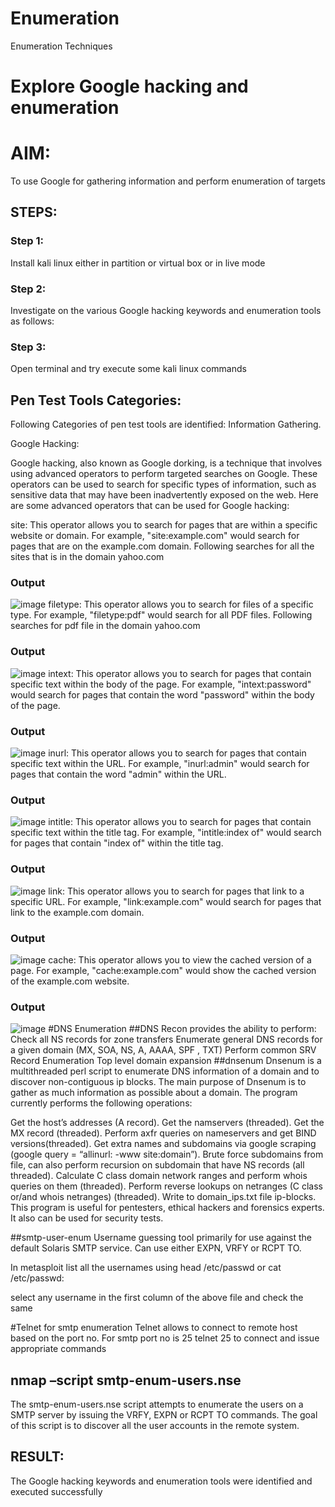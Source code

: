 # Enumeration
Enumeration Techniques

# Explore Google hacking and enumeration 

# AIM:

To use Google for gathering information and perform enumeration of targets

## STEPS:

### Step 1:

Install kali linux either in partition or virtual box or in live mode

### Step 2:

Investigate on the various Google hacking keywords and enumeration tools as follows:


### Step 3:
Open terminal and try execute some kali linux commands

## Pen Test Tools Categories:  

Following Categories of pen test tools are identified:
Information Gathering.

Google Hacking:

Google hacking, also known as Google dorking, is a technique that involves using advanced operators to perform targeted searches on Google. These operators can be used to search for specific types of information, such as sensitive data that may have been inadvertently exposed on the web. Here are some advanced operators that can be used for Google hacking:

site: This operator allows you to search for pages that are within a specific website or domain. For example, "site:example.com" would search for pages that are on the example.com domain.
Following searches for all the sites that is in the domain yahoo.com
### Output
![image](https://github.com/vithyasenthilkumar/Enumeration/assets/127177445/672e48cd-bdff-40d3-bea6-e71a504bb773)
filetype: This operator allows you to search for files of a specific type. For example, "filetype:pdf" would search for all PDF files.
Following searches for pdf file in the domain yahoo.com
### Output
![image](https://github.com/vithyasenthilkumar/Enumeration/assets/127177445/51cd5a33-0e76-45b8-bd77-3e25cb0c85d9)
intext: This operator allows you to search for pages that contain specific text within the body of the page. For example, "intext:password" would search for pages that contain the word "password" within the body of the page.
### Output
![image](https://github.com/vithyasenthilkumar/Enumeration/assets/127177445/aef55b0e-18e2-4974-aafa-1ecf9eaa3f21)
inurl: This operator allows you to search for pages that contain specific text within the URL. For example, "inurl:admin" would search for pages that contain the word "admin" within the URL.
### Output
![image](https://github.com/vithyasenthilkumar/Enumeration/assets/127177445/31fe3a2c-b3da-4d35-9af2-c5664f0fe7d0)
intitle: This operator allows you to search for pages that contain specific text within the title tag. For example, "intitle:index of" would search for pages that contain "index of" within the title tag.
### Output
![image](https://github.com/vithyasenthilkumar/Enumeration/assets/127177445/79c49be8-66ba-498e-bf2f-cae562650f07)
link: This operator allows you to search for pages that link to a specific URL. For example, "link:example.com" would search for pages that link to the example.com domain.
### Output
![image](https://github.com/vithyasenthilkumar/Enumeration/assets/127177445/29c2b50d-285f-4eb9-8db9-7739afcecc4b)
cache: This operator allows you to view the cached version of a page. For example, "cache:example.com" would show the cached version of the example.com website.
### Output
![image](https://github.com/vithyasenthilkumar/Enumeration/assets/127177445/c044539d-c4c3-4667-a2bd-2718d810e7fc)
#DNS Enumeration
##DNS Recon
provides the ability to perform:
Check all NS records for zone transfers
Enumerate general DNS records for a given domain (MX, SOA, NS, A, AAAA, SPF , TXT)
Perform common SRV Record Enumeration
Top level domain expansion
##dnsenum
Dnsenum is a multithreaded perl script to enumerate DNS information of a domain and to discover non-contiguous ip blocks. The main purpose of Dnsenum is to gather as much information as possible about a domain. The program currently performs the following operations:

Get the host’s addresses (A record).
Get the namservers (threaded).
Get the MX record (threaded).
Perform axfr queries on nameservers and get BIND versions(threaded).
Get extra names and subdomains via google scraping (google query = “allinurl: -www site:domain”).
Brute force subdomains from file, can also perform recursion on subdomain that have NS records (all threaded).
Calculate C class domain network ranges and perform whois queries on them (threaded).
Perform reverse lookups on netranges (C class or/and whois netranges) (threaded).
Write to domain_ips.txt file ip-blocks.
This program is useful for pentesters, ethical hackers and forensics experts. It also can be used for security tests.


##smtp-user-enum
Username guessing tool primarily for use against the default Solaris SMTP service. Can use either EXPN, VRFY or RCPT TO.


In metasploit list all the usernames using head /etc/passwd or cat /etc/passwd:

select any username in the first column of the above file and check the same


#Telnet for smtp enumeration
Telnet allows to connect to remote host based on the port no. For smtp port no is 25
telnet <host address> 25 to connect
and issue appropriate commands
  
  

## nmap –script smtp-enum-users.nse <hostname>

The smtp-enum-users.nse script attempts to enumerate the users on a SMTP server by issuing the VRFY, EXPN or RCPT TO commands. The goal of this script is to discover all the user accounts in the remote system.


## RESULT:
The Google hacking keywords and enumeration tools were identified and executed successfully

